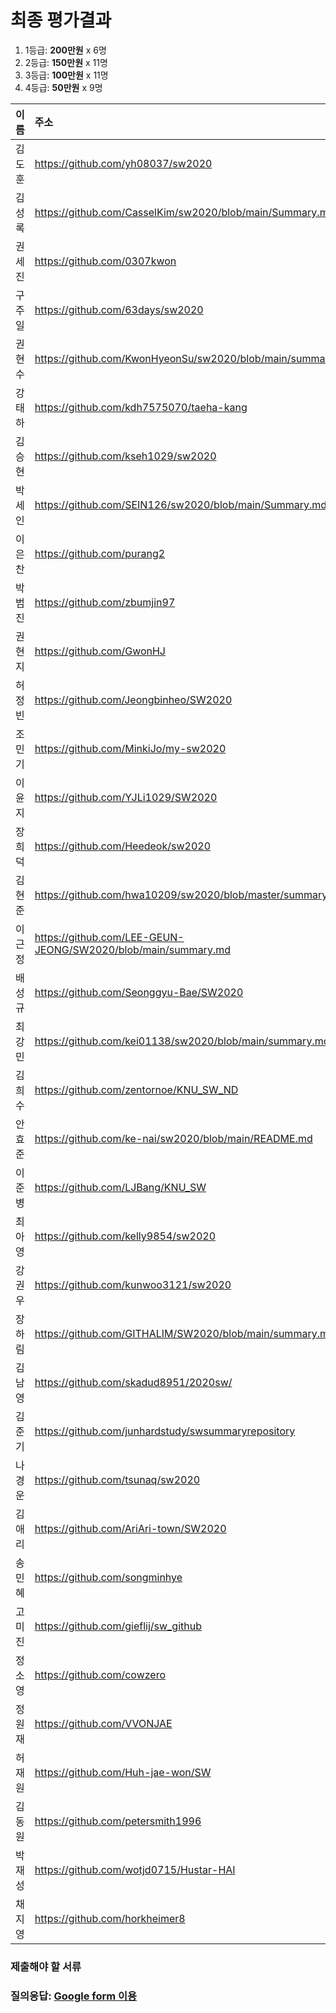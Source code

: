 # 최종 평가결과

1. 1등급: __200만원__ x 6명
1. 2등급: __150만원__ x 11명
1. 3등급: __100만원__ x 11명
1. 4등급: __50만원__ x 9명

| 이름 | 주소 | S+ | S | A | B | 점수 | __등급__ |    
|:---|:---|---:|---:|---:|---:|---:|:---:|
| 김도훈        | https://github.com/yh08037/sw2020                             | 9     | 0     | 1     | 0     | 187   | 1등급|
| 김성록        | https://github.com/CasselKim/sw2020/blob/main/Summary.md      | 8     | 0     | 1     | 1     | 170   | 1등급|
| 권세진        | https://github.com/0307kwon                                   | 6     | 4     | 0     | 0     | 168   | 1등급|
| 구주일        | https://github.com/63days/sw2020                              | 8     | 2     | 0     | 0     | 184   | 1등급|
| 권현수        | https://github.com/KwonHyeonSu/sw2020/blob/main/summary.md    | 7     | 3     | 0     | 0     | 176   | 1등급|
| 강태하        | https://github.com/kdh7575070/taeha-kang                      | 6     | 3     | 1     | 0     | 163   | 1등급|
| 김승현        | https://github.com/kseh1029/sw2020                            | 6     | 1     | 2     | 1     | 149   | 2등급|
| 박세인        | https://github.com/SEIN126/sw2020/blob/main/Summary.md        | 3     | 6     | 1     | 0     | 139   | 2등급|
| 이은찬        | https://github.com/purang2                                    | 4     | 3     | 3     | 0     | 137   | 2등급|
| 박범진        | https://github.com/zbumjin97                                  | 3     | 5     | 2     | 0     | 134   | 2등급|
| 권현지        | https://github.com/GwonHJ                                     | 3     | 4     | 2     | 0     | 122   | 2등급|
| 허정빈        | https://github.com/Jeongbinheo/SW2020                         | 0     | 10    | 0     | 0     | 120   | 2등급|
| 조민기        | https://github.com/MinkiJo/my-sw2020                          | 1     | 7     | 2     | 0     | 118   | 2등급|
| 이윤지        | https://github.com/YJLi1029/SW2020                            | 4     | 4     | 1     | 1     | 138   | 2등급|
| 장희덕        | https://github.com/Heedeok/sw2020                             | 3     | 4     | 2     | 1     | 125   | 2등급|
| 김현준        | https://github.com/hwa10209/sw2020/blob/master/summary.md     | 1     | 7     | 2     | 0     | 118   | 2등급|
| 이근정        | https://github.com/LEE-GEUN-JEONG/SW2020/blob/main/summary.md | 0     | 8     | 2     | 0     | 110   | 2등급|
| 배성규        | https://github.com/Seonggyu-Bae/SW2020                        | 0     | 6     | 4     | 0     | 100   | 3등급|
| 최강민        | https://github.com/kei01138/sw2020/blob/main/summary.md       | 3     | 0     | 2     | 1     | 77    | 3등급|
| 김희수        | https://github.com/zentornoe/KNU_SW_ND                        | 0     | 3     | 5     | 2     | 77    | 3등급|
| 안효준        | https://github.com/ke-nai/sw2020/blob/main/README.md          | 0     | 5     | 5     | 0     | 95    | 3등급|
| 이준병        | https://github.com/LJBang/KNU_SW                              | 0     | 5     | 3     | 2     | 87    | 3등급|
| 최아영        | https://github.com/kelly9854/sw2020                           | 0     | 4     | 5     | 1     | 86    | 3등급|
| 강권우        | https://github.com/kunwoo3121/sw2020                          | 0     | 4     | 5     | 1     | 86    | 3등급|
| 장하림        | https://github.com/GITHALIM/SW2020/blob/main/summary.md       | 0     | 2     | 8     | 0     | 80    | 3등급|
| 김남영        | https://github.com/skadud8951/2020sw/                         | 1     | 1     | 5     | 3     | 76    | 3등급|
| 김준기        | https://github.com/junhardstudy/swsummaryrepository           | 0     | 3     | 4     | 3     | 73    | 3등급|
| 나경운        | https://github.com/tsunaq/sw2020                              | 1     | 0     | 6     | 3     | 71    | 3등급|
| 김애리        | https://github.com/AriAri-town/SW2020                         | 0     | 0     | 6     | 4     | 54    | 4등급|
| 송민혜        | https://github.com/songminhye                                 | 0     | 0     | 6     | 1     | 45    | 4등급|
| 고미진        | https://github.com/gieflij/sw_github                          | 0     | 1     | 2     | 6     | 44    | 4등급|
| 정소영        | https://github.com/cowzero                                    | 0     | 0     | 3     | 2     | 27    | 4등급|
| 정원재        | https://github.com/VVONJAE                                    | 0     | 0     | 2     | 3     | 23    | 4등급|
| 허재원        | https://github.com/Huh-jae-won/SW                             | 0     | 0     | 3     | 6     | 39    | 4등급|
| 김동원        | https://github.com/petersmith1996                             | 0     | 0     | 2     | 8     | 38    | 4등급|
| 박재성        | https://github.com/wotjd0715/Hustar-HAI                       | 0     | 0     | 2     | 7     | 35    | 4등급|
| 채지영        | https://github.com/horkheimer8                                | 0     | 0     | 0     | 8     | 24    | 4등급|

### 제출해야 할 서류

### 질의응답: [Google form 이용](https://docs.google.com/forms/d/e/1FAIpQLSdN5AtF8bDQDJN3Vh896W_iKJfcE2RMJBCAl9A69kzLvkrcow/viewform?usp=sf_link)
